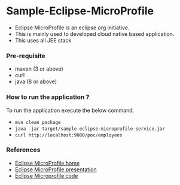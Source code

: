 # Sample-Eclipse-MicroProfile

- Eclipse MicroProfile is an eclipse org initiative. 
- This is mainly used to developed cloud native based application. 
- This uses all JEE stack 

### Pre-requisite
- maven (3 or above)
- curl 
- java (8 or above)

### How to run the application ? 
To run the application execute the below command.
- `mvn clean package`
- `java -jar target/sample-eclipse-microprofile-service.jar`
- `curl http://localhost:9080/poc/employees`

### References
- [Eclipse MicroProfile home](https://microprofile.io)
- [Eclipse MicroProfile presentation](https://docs.google.com/presentation/d/1KsVjbmGcZuFCtx5F7ZeCwogM6VPCC6VwwLYFQelb8H8/edit#slide=id.g4f0ac3570c_11_210)
- [Eclipse Microprofile code](https://github.com/microprofile/microprofile-site)
